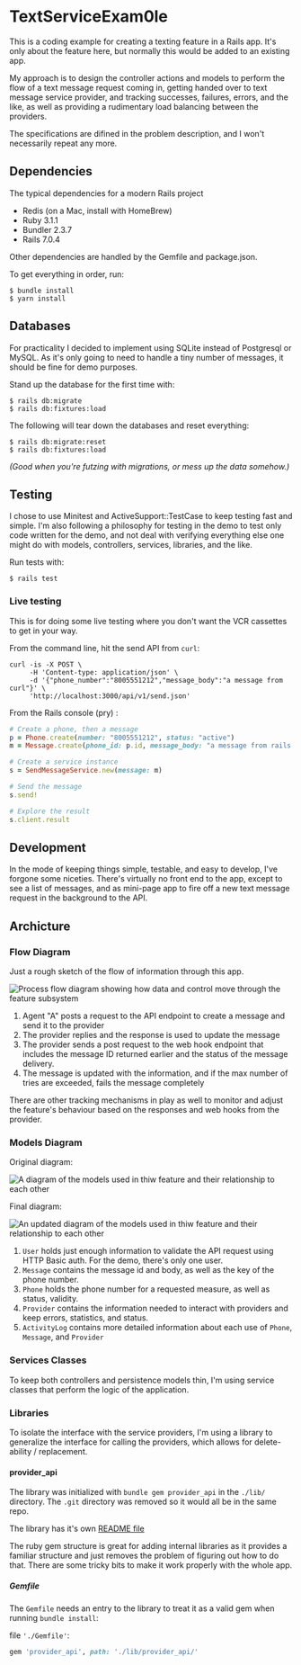 # TextServiceExam0le

This is a coding example for creating a texting feature in a Rails app. It's only about the feature here, but normally this would be added to an existing app.

My approach is to design the controller actions and models to perform the flow of a text message request coming in, getting handed over to text message service provider, and tracking successes, failures, errors, and the like, as well as providing a rudimentary load balancing between the providers.

The specifications are difined in the problem description, and I won't necessarily repeat any more.

## Dependencies

The typical dependencies for a modern Rails project

- Redis (on a Mac, install with HomeBrew)
- Ruby 3.1.1
- Bundler 2.3.7
- Rails 7.0.4

Other dependencies are handled by the Gemfile and package.json.

To get everything in order, run:

    $ bundle install
    $ yarn install 
    
## Databases

For practicality I decided to implement using SQLite instead of Postgresql or MySQL. As it's only going to need to handle a tiny number of messages, it should be fine for demo purposes.

Stand up the database for the first time with:

    $ rails db:migrate
    $ rails db:fixtures:load

The following will tear down the databases and reset everything:

    $ rails db:migrate:reset
    $ rails db:fixtures:load

*(Good when you're futzing with migrations, or mess up the data somehow.)*


## Testing

I chose to use Minitest and ActiveSupport::TestCase to keep testing fast and simple. I'm also following a philosophy for testing in the demo to test only code written for the demo, and not deal with verifying everything else one might do with models, controllers, services, libraries, and the like.

Run tests with:

    $ rails test
    
### Live testing ###

This is for doing some live testing where you don't want the VCR cassettes to get in your way.

From the command line, hit the send API from `curl`:

``` shell
curl -is -X POST \
     -H 'Content-type: application/json' \
     -d '{"phone_number":"8005551212","message_body":"a message from curl"}' \
     'http://localhost:3000/api/v1/send.json'
```

From the Rails console (pry) :

``` ruby
# Create a phone, then a message
p = Phone.create(number: "8005551212", status: "active")
m = Message.create(phone_id: p.id, message_body: "a message from rails console", status: "sending")

# Create a service instance
s = SendMessageService.new(message: m)

# Send the message
s.send!

# Explore the result
s.client.result
```

## Development

In the mode of keeping things simple, testable, and easy to develop, I've forgone some niceties. There's virtually no front end to the app, except to see a list of messages, and as mini-page app to fire off a new text message request in the background to the API.

## Archicture

### Flow Diagram

Just a rough sketch of the flow of information through this app.

![Process flow diagram showing how data and control move through the feature subsystem](./app/assets/images/flow-diagram.jpg "Flow Diagram")

1. Agent "A" posts a request to the API endpoint to create a message and send it to the provider
2. The provider replies and the response is used to update the message
3. The provider sends a post request to the web hook endpoint that includes the message ID returned earlier and the status of the message delivery.
4. The message is updated with the information, and if the max number of tries are exceeded, fails the message completely

There are other tracking mechanisms in play as well to monitor and adjust the feature's behaviour based on the responses and web hooks from the provider.

### Models Diagram

Original diagram:

![A diagram of the models used in thiw feature and their relationship to each other](./app/assets/images/model_diagram.jpg "Model Diagram")

Final diagram:

![An updated diagram of the models used in thiw feature and their relationship to each other](./app/assets/images/model-diagram-updated.jpg.jpg "Update Model Diagram")

1. `User` holds just enough information to validate the API request using HTTP Basic auth. For the demo, there's only one user.
2. `Message` contains the message id and body, as well as the key of the phone number.
4. `Phone` holds the  phone number for a requested measure, as well as status, validity.
6. `Provider` contains the information needed to interact with providers and keep errors, statistics, and status.
7. `ActivityLog` contains more detailed information about each use of `Phone`, `Message`, and `Provider`

### Services Classes

To keep both controllers and persistence models thin, I'm using service classes that perform the logic of the application.

### Libraries

To isolate the interface with the service providers, I'm using a library to generalize the interface for calling the providers, which allows for delete-ability / replacement.

#### provider_api

The library was initialized with `bundle gem provider_api` in the `./lib/` directory. The `.git` directory was removed so it would all be in the same repo. 

The library has it's own [README file](./lib/provider_api/README.md "README for provider_api library")

The ruby gem structure is great for adding internal libraries as it provides a familiar structure and just removes the problem of figuring out how to do that. There are some tricky bits to make it work properly with the whole app.

##### Gemfile

The `Gemfile` needs an entry to the library to treat it as a valid gem when running `bundle install`:

file `'./Gemfile'`:
``` ruby
gem 'provider_api', path: './lib/provider_api/'
```

